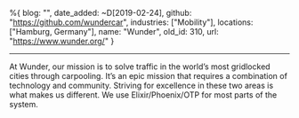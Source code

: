 %{
  blog: "",
  date_added: ~D[2019-02-24],
  github: "https://github.com/wundercar",
  industries: ["Mobility"],
  locations: ["Hamburg, Germany"],
  name: "Wunder",
  old_id: 310,
  url: "https://www.wunder.org/"
}

---

At Wunder, our mission is to solve traffic in the world’s most gridlocked cities through carpooling. It’s an epic mission that requires a combination of technology and community. Striving for excellence in these two areas is what makes us different. We use Elixir/Phoenix/OTP for most parts of the system.
